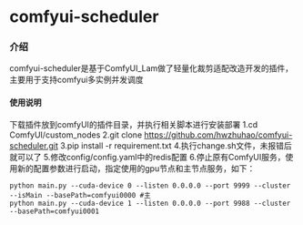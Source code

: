 # comfyui-scheduler

### 介绍
comfyui-scheduler是基于ComfyUI_Lam做了轻量化裁剪适配改造开发的插件，主要用于支持comfyui多实例并发调度

#### 使用说明
下载插件放到comfyUI的插件目录，并执行相关脚本进行安装部署
1.cd ComfyUI/custom_nodes
2.git clone https://github.com/hwzhuhao/comfyui-scheduler.git
3.pip install -r requirement.txt
4.执行change.sh文件，未报错后就可以了
5.修改config/config.yaml中的redis配置
6.停止原有ComfyUI服务，使用新的配置参数进行启动，指定使用的gpu节点和主节点服务，如下：
```shell
python main.py --cuda-device 0 --listen 0.0.0.0 --port 9999 --cluster --isMain --basePath=comfyui0000 #主
python main.py --cuda-device 1 --listen 0.0.0.0 --port 9988 --cluster --basePath=comfyui0001
```